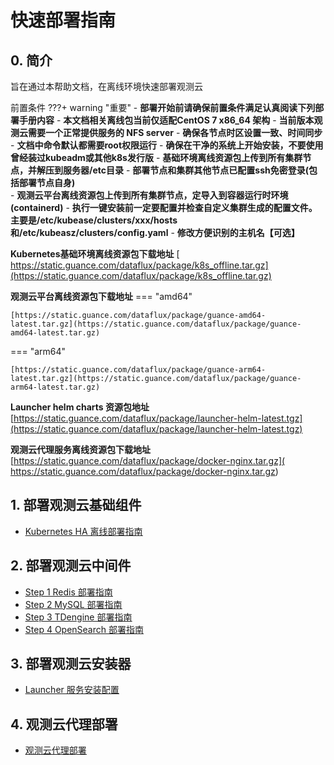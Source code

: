 # 快速部署指南



## 0. 简介

旨在通过本帮助文档，在离线环境快速部署观测云

前置条件
???+ warning "重要"
    - **部署开始前请确保前置条件满足认真阅读下列部署手册内容**
    - **本文档相关离线包当前仅适配CentOS 7 x86_64 架构**
    - **当前版本观测云需要一个正常提供服务的 NFS server**
    - **确保各节点时区设置一致、时间同步**
    - **文档中命令默认都需要root权限运行**
    - **确保在干净的系统上开始安装，不要使用曾经装过kubeadm或其他k8s发行版**
    - **基础环境离线资源包上传到所有集群节点，并解压到服务器/etc目录**
    - **部署节点和集群其他节点已配置ssh免密登录(包括部署节点自身)**	
    - **观测云平台离线资源包上传到所有集群节点，定导入到容器运行时环境(containerd)**
    - **执行一键安装前一定要配置并检查自定义集群生成的配置文件。主要是/etc/kubease/clusters/xxx/hosts和/etc/kubeasz/clusters/config.yaml**
    - **修改方便识别的主机名【可选】**
    
  



**Kubernetes基础环境离线资源包下载地址**  [ https://static.guance.com/dataflux/package/k8s_offline.tar.gz](https://static.guance.com/dataflux/package/k8s_offline.tar.gz)

**观测云平台离线资源包下载地址** 
=== "amd64"

    [https://static.guance.com/dataflux/package/guance-amd64-latest.tar.gz](https://static.guance.com/dataflux/package/guance-amd64-latest.tar.gz)
    

=== "arm64"

    
    [https://static.guance.com/dataflux/package/guance-arm64-latest.tar.gz](https://static.guance.com/dataflux/package/guance-arm64-latest.tar.gz)
    





**Launcher helm charts 资源包地址**[https://static.guance.com/dataflux/package/launcher-helm-latest.tgz](https://static.guance.com/dataflux/package/launcher-helm-latest.tgz)

**观测云代理服务离线资源包下载地址** [https://static.guance.com/dataflux/package/docker-nginx.tar.gz]( https://static.guance.com/dataflux/package/docker-nginx.tar.gz)





## 1. 部署观测云基础组件

- <u>[Kubernetes HA 离线部署指南](Kubernetes-HA-Guide.md)</u> 

  

## 2. 部署观测云中间件
- <u>[Step 1 Redis 部署指南](Redis-deployment.md)</u> 
- <u>[Step 2 MySQL 部署指南](Mysql-deployment.md)</u>  
- <u>[Step 3 TDengine 部署指南](Tdengine-deployment.md)</u> 
- <u>[Step 4 OpenSearch 部署指南](Opensearch-deployment.md)</u> 




  

  

## 3. 部署观测云安装器 

-  <u>[Launcher 服务安装配置](Launcher-deployment.md)</u> 

## 4. 观测云代理部署 

- <u>[观测云代理部署](Proxy-deployment.md)</u> 
